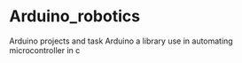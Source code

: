 # Arduino_robotics
Arduino projects and task 
Arduino a library use in automating microcontroller in c 
